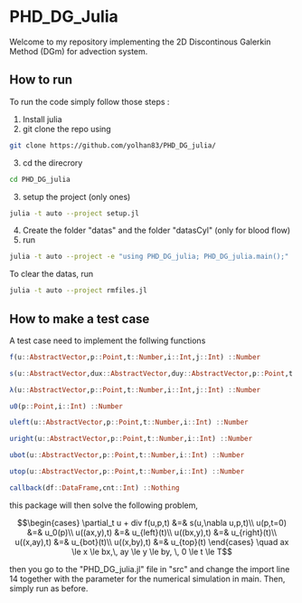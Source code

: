 # PHD_DG_Julia

Welcome to my repository implementing the 2D Discontinous Galerkin Method (DGm) for advection system.

## How to run

To run the code simply follow those steps :

1. Install julia
2. git clone the repo using 
```bash 
git clone https://github.com/yolhan83/PHD_DG_julia/
```
3. cd the direcrory
```bash 
cd PHD_DG_julia
```
3. setup the project (only ones) 
```bash
julia -t auto --project setup.jl
```
4. Create the folder "datas" and the folder "datasCyl" (only for blood flow)
5. run 
```bash 
julia -t auto --project -e "using PHD_DG_julia; PHD_DG_julia.main();"
```

To clear the datas, 
run 
```bash 
julia -t auto --project rmfiles.jl
```

## How to make a test case

A test case need to implement the follwing functions

```julia
f(u::AbstractVector,p::Point,t::Number,i::Int,j::Int) ::Number

s(u::AbstractVector,dux::AbstractVector,duy::AbstractVector,p::Point,t::Number,i::Int) ::Number

λ(u::AbstractVector,p::Point,t::Number,i::Int,j::Int) ::Number

u0(p::Point,i::Int) ::Number

uleft(u::AbstractVector,p::Point,t::Number,i::Int) ::Number

uright(u::AbstractVector,p::Point,t::Number,i::Int) ::Number

ubot(u::AbstractVector,p::Point,t::Number,i::Int) ::Number

utop(u::AbstractVector,p::Point,t::Number,i::Int) ::Number

callback(df::DataFrame,cnt::Int) ::Nothing
```

this package will then solve the following problem,
```math
\begin{cases}
    \partial_t u + div f(u,p,t) &=& s(u,\nabla u,p,t)\\
    u(p,t=0) &=& u_0(p)\\
    u((ax,y),t) &=& u_{left}(t)\\
    u((bx,y),t) &=& u_{right}(t)\\
    u((x,ay),t) &=& u_{bot}(t)\\
    u((x,by),t) &=& u_{top}(t)
\end{cases} \quad  ax \le x \le bx,\, ay \le y \le by, \, 0 \le t \le T
```

then you go to the "PHD_DG_julia.jl" file in "src" and change the import line 14 together with the parameter for the numerical simulation in main. Then, simply run as before.